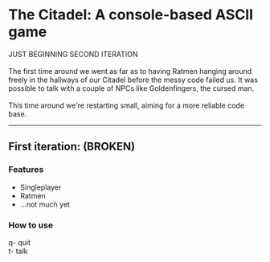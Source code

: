 
# The Citadel: A console-based ASCII game
JUST BEGINNING SECOND ITERATION\
\
The first time around we went as far as to 
having Ratmen hanging around freely in the 
hallways of our Citadel before the messy 
code failed us. It was possible to talk with 
a couple of NPCs like Goldenfingers, the 
cursed man.\
\
This time around we're restarting small, 
aiming for a more reliable code base.

---

## First iteration: (BROKEN)

### Features
- Singleplayer
- Ratmen
- ...not much yet

### How to use
q- quit\
t- talk
